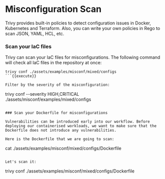 # Misconfiguration Scan

Trivy provides built-in policies to detect configuration issues in Docker, Kubernetes and Terraform. Also, you can write your own policies in Rego to scan JSON, YAML, HCL, etc.

### Scan your IaC files

Trivy can scan your IaC files for misconfigurations. The following command will check all IaC files in the repository at once:

```
trivy conf ./assets/examples/misconf/mixed/configs
```{{execute}}

Filter by the severity of the misconfiguration:

```
trivy conf --severity HIGH,CRITICAL ./assets/misconf/examples/mixed/configs
```{{execute}}

### Scan your Dockerfile for misconfigurations

Vulnerabilities can be introduced early into our workflow. Before deploying our containerised workloads, we want to make sure that the Dockerfile does not introduce any vulnerabilities.

Here is the Dockerfile that we are going to scan:

```
cat ./assets/examples/misconf/mixed/configs/Dockerfile
```{{execute}}

Let's scan it:

```
trivy conf ./assets/examples/misconf/mixed/configs/Dockerfile
```{{execute}}


